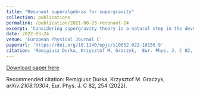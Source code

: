 ```yaml
---
title: "Resonant superalgebras for supergravity"
collection: publications
permalink: /publication/2021-08-23-resonant-24
excerpt: 'Considering supergravity theory is a natural step in the development of gravity models. This paper follows the algebraic path and constructs possible extensions of the Poincare and Anti-de-Sitter algebras, which inherit their basic commutation structure. Previously achieved results of this type are fragmentary and show only a limited fraction of possible algebraic realizations. Our paper presents the newly obtained symmetry algebras, evaluated within an efficient pattern-based computational method of generating the so-called resonating algebraic structures. These supersymmetric extensions of algebras, going beyond the Poincare and Anti-de Sitter ones, contain additional bosonic generators $Z_{ab}$ (Lorentz-like), and $U_a$ (translational-like) added to the standard Lorentz generator $J_{ab}$ and translation generator $P_{a}$. Our analysis includes all cases up to two fermionic supercharges, $Q_{\alpha}$ and $Y_{\alpha}$. The delivered plethora of superalgebras includes few past results and offers a vastness of new examples. The list of the cases is complete and contains all superalgebras up to two of Lorentz-like, translation-like, and supercharge-like generators $(JP+Q)+(ZU+Y)=JPZU+QY$. In the latter class, among $667$ founded superalgebras, the $264$ are suitable for direct supergravity construction. For each of them, one can construct a unique supergravity model defined by the Lagrangian. As an example, we consider one of the algebra configurations and provide its Lagrangian realization.'
date: 2022-03-24
venue: 'European Physical Journal C'
paperurl: 'https://doi.org/10.1140/epjc/s10052-022-10156-9'
citation: 'Remigiusz Durka, Krzysztof M. Graczyk,  Eur. Phys. J. C 82, 254 (2022)'
---
```


[Download paper here](https://doi.org/10.1140/epjc/s10052-022-10156-9)

Recommended citation: Remigiusz Durka, Krzysztof M. Graczyk, <i>arXiv:2108.10304</i>,  Eur. Phys. J. C 82, 254 (2022).

